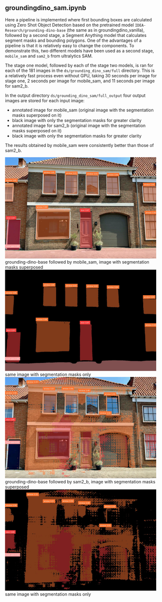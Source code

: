 ## groundingdino_sam.ipynb

Here a pipeline is implemented where first bounding boxes are calculated using Zero Shot Object Detection 
based on the pretrained model `IDEA-Research/grounding-dino-base` (the same as in groundingdino_vanilla), 
followed by a second stage, a Segment Anything model that calculates segment masks and bounding polygons.
One of the advantages of a pipeline is that it is relatively easy to change the components.
To demonstrate this, two different models have been used as a second stage, `mobile_sam` and `sam2_b` from ultralytics SAM.

The stage one model, followed by each of the stage two models, is ran for each of the 181 images in the `ds/grounding_dino_sam/full` directory. 
This is a relatively fast process even without GPU, taking 30 seconds per image for stage one, 2 seconds per image for mobile_sam, 
and 11 seconds per image for sam2_b.

In the output directory `ds/grounding_dino_sam/full_output` four output images are stored for each input image:
- annotated image for mobile_sam (original image with the segmentation masks superposed on it)
- black image with only the segmentation masks for greater clarity
- annotated image for sam2_b (original image with the segmentation masks superposed on it)
- black image with only the segmentation masks for greater clarity

The results obtained by mobile_sam were consistently better than those of sam2_b.

<img src="../assets/42132455_415_1440x9602.jpg" alt="42132455_415_1440x9602.jpg" style="width:500px;" title="blah"/>
grounding-dino-base followed by mobile_sam, image with segmentation masks superposed

<img src="../assets/42132455_415_1440x9602_m.jpg" alt="42132455_415_1440x9602_m.jpg" style="width:500px;"/>
same image with segmentation masks only
<img src="../assets/42132455_415_1440x9603.jpg" alt="42132455_415_1440x9603.jpg" style="width:500px;"/>
grounding-dino-base followed by sam2_b, image with segmentation masks superposed
<img src="../assets/42132455_415_1440x9603_m.jpg" alt="42132455_415_1440x9603_m.jpg" style="width:500px;"/>
same image with segmentation masks only

